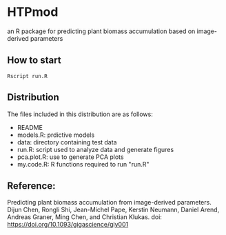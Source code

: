 # HTPmod
an R package for predicting plant biomass accumulation based on image-derived parameters

## How to start
```
Rscript run.R
```

## Distribution
The files included in this distribution are as follows:
* README
* models.R: prdictive models 
* data: directory containing test data
* run.R: script used to analyze data and generate figures 
* pca.plot.R: use to generate PCA plots
* my.code.R: R functions required to run "run.R"

## Reference: 
Predicting plant biomass accumulation from image-derived parameters. 
Dijun Chen, Rongli Shi, Jean-Michel Pape, Kerstin Neumann, Daniel Arend, Andreas Graner, Ming Chen, and Christian Klukas.
doi: https://doi.org/10.1093/gigascience/giy001
